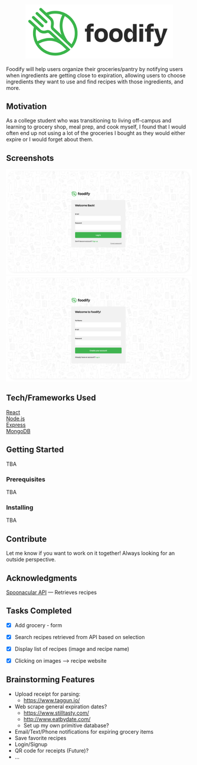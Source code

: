 <div align="center">
    <img src='https://raw.githubusercontent.com/lee-steven/foodify/master/images/foodifyLogo.png' width="400"/>
</div>
<br />
Foodify will help users organize their groceries/pantry by notifying users when ingredients are getting close to expiration, allowing users to choose ingredients they want to use and find recipes with those ingredients, and more.

## Motivation
As a college student who was transitioning to living off-campus and learning to grocery shop, meal prep, and cook myself, I found that I would often end up not using a lot of the groceries I bought as they would either expire or I would forget about them.


## Screenshots
<!-- ![Welcome Page](/images/welcome.png)
![Login](/images/login.png)
![Home](/images/home.png)
![Home](/images/home2.png)
![Recipe Details](/images/recipe.png) -->
![Login](/images/loginScreenshot.png)
![Signup](/images/signupScreenshot.png)



## Tech/Frameworks Used
[React](https://reactjs.org/) <br>
[Node.js](https://nodejs.org/en/) <br>
[Express](https://expressjs.com/) <br>
[MongoDB](https://www.mongodb.com/) <br>

## Getting Started
TBA

### Prerequisites
TBA

### Installing
TBA

## Contribute
Let me know if you want to work on it together! Always looking for an outside perspective.

## Acknowledgments
[Spoonacular API](http://spoonacular.com/) — Retrieves recipes

## Tasks Completed
- [x] Add grocery - form
- [x] Search recipes retrieved from API based on selection
- [x] Display list of recipes (image and recipe name)
- [x] Clicking on images --> recipe website


## Brainstorming Features
- Upload receipt for parsing:
    - https://www.taggun.io/
- Web scrape general expiration dates?
    - https://www.stilltasty.com/
    - http://www.eatbydate.com/
    - Set up my own primitive database?
- Email/Text/Phone notifications for expiring grocery items
- Save favorite recipes
- Login/Signup
- QR code for receipts (Future)?
- ...

